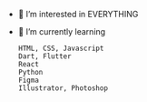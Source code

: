 - 👀 I’m interested in EVERYTHING
- 🌱 I’m currently learning 

      HTML, CSS, Javascript
      Dart, Flutter
      React
      Python
      Figma
      Illustrator, Photoshop
      

<!---
daehyeonxyz/daehyeonxyz is a ✨ special ✨ repository because its `README.md` (this file) appears on your GitHub profile.
You can click the Preview link to take a look at your changes.
--->
